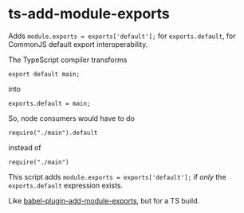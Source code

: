 # ts-add-module-exports

Adds `module.exports = exports['default'];` for `exports.default`, for CommonJS default export interoperability.

The TypeScript compiler transforms

```
export default main;
```

into

```
exports.default = main;
```

So, node consumers would have to do

```
require("./main").default
```

instead of

```
require("./main")
```

This script adds `module.exports = exports['default'];` if _only_ the `exports.default` expression exists.

Like [babel-plugin-add-module-exports](https://www.npmjs.com/package/babel-plugin-add-module-exports), but for a TS build.
